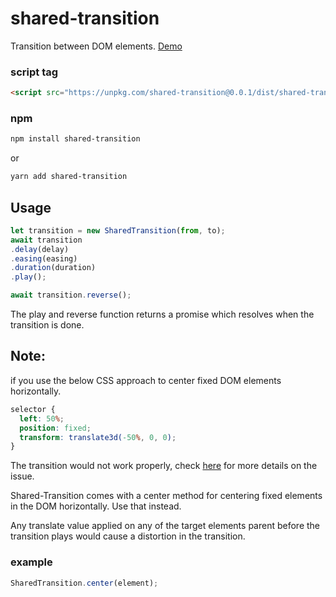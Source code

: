 # shared-transition

Transition between DOM elements.
[Demo](https://joshuaamaju.github.io/shared-transition/)

### script tag

```html
<script src="https://unpkg.com/shared-transition@0.0.1/dist/shared-transition.umd.js"></script>
```

### npm

```bash
npm install shared-transition
```

or

```bash
yarn add shared-transition
```

## Usage

```javascript
let transition = new SharedTransition(from, to);
await transition
.delay(delay)
.easing(easing)
.duration(duration)
.play();

await transition.reverse();
```

The play and reverse function returns a promise which resolves when the transition is done.

## Note:

if you use the below CSS approach to center fixed DOM elements horizontally.

```css
selector {
  left: 50%;
  position: fixed;
  transform: translate3d(-50%, 0, 0);
}
```

The transition would not work properly, check [here](https://stackoverflow.com/a/15256339) for more details on the issue.

Shared-Transition comes with a center method for centering fixed elements in the DOM horizontally. Use that instead.

Any translate value applied on any of the target elements parent before the
transition plays would cause a distortion in the transition.

### example

```javascript
SharedTransition.center(element);
```
